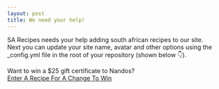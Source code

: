 ```yaml
---
layout: post
title: We need your help!
---
```


SA Recipes needs your help adding south african recipes to our site.  
Next you can update your site name, avatar and other options using the _config.yml file in the root of your repository (shown below :point_down:).

Want to win a $25 gift certificate to Nandos?  
[Enter A Recipe For A Change To Win](https://docs.google.com/forms/d/1V67CV4Gznfe8_qG4RU20ELvsXTfjwDymPqHrHvgY0uQ/viewform?usp=send_form)
